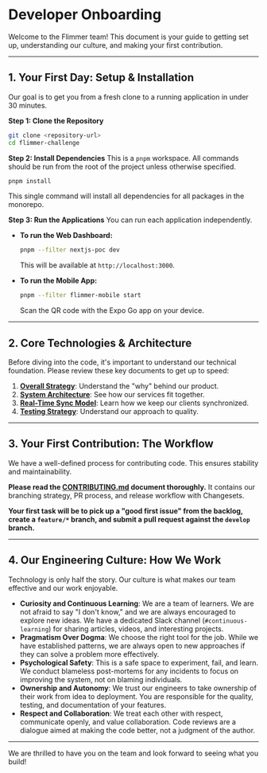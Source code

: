 # Developer Onboarding

Welcome to the Flimmer team! This document is your guide to getting set up, understanding our culture, and making your first contribution.

---

## 1. Your First Day: Setup & Installation

Our goal is to get you from a fresh clone to a running application in under 30 minutes.

**Step 1: Clone the Repository**
```bash
git clone <repository-url>
cd flimmer-challenge
```

**Step 2: Install Dependencies**
This is a `pnpm` workspace. All commands should be run from the root of the project unless otherwise specified.
```bash
pnpm install
```
This single command will install all dependencies for all packages in the monorepo.

**Step 3: Run the Applications**
You can run each application independently.

*   **To run the Web Dashboard:**
    ```bash
    pnpm --filter nextjs-poc dev
    ```
    This will be available at `http://localhost:3000`.

*   **To run the Mobile App:**
    ```bash
    pnpm --filter flimmer-mobile start
    ```
    Scan the QR code with the Expo Go app on your device.

---

## 2. Core Technologies & Architecture

Before diving into the code, it's important to understand our technical foundation. Please review these key documents to get up to speed:

1.  **[Overall Strategy](./README.md)**: Understand the "why" behind our product.
2.  **[System Architecture](./docs/architecture.md)**: See how our services fit together.
3.  **[Real-Time Sync Model](./docs/real-time-sync.md)**: Learn how we keep our clients synchronized.
4.  **[Testing Strategy](./docs/testing-strategy.md)**: Understand our approach to quality.

---

## 3. Your First Contribution: The Workflow

We have a well-defined process for contributing code. This ensures stability and maintainability.

**Please read the [CONTRIBUTING.md](../CONTRIBUTING.md) document thoroughly.** It contains our branching strategy, PR process, and release workflow with Changesets.

**Your first task will be to pick up a "good first issue" from the backlog, create a `feature/*` branch, and submit a pull request against the `develop` branch.**

---

## 4. Our Engineering Culture: How We Work

Technology is only half the story. Our culture is what makes our team effective and our work enjoyable.

-   **Curiosity and Continuous Learning**: We are a team of learners. We are not afraid to say "I don't know," and we are always encouraged to explore new ideas. We have a dedicated Slack channel (`#continuous-learning`) for sharing articles, videos, and interesting projects.
-   **Pragmatism Over Dogma**: We choose the right tool for the job. While we have established patterns, we are always open to new approaches if they can solve a problem more effectively.
-   **Psychological Safety**: This is a safe space to experiment, fail, and learn. We conduct blameless post-mortems for any incidents to focus on improving the system, not on blaming individuals.
-   **Ownership and Autonomy**: We trust our engineers to take ownership of their work from idea to deployment. You are responsible for the quality, testing, and documentation of your features.
-   **Respect and Collaboration**: We treat each other with respect, communicate openly, and value collaboration. Code reviews are a dialogue aimed at making the code better, not a judgment of the author.

---

We are thrilled to have you on the team and look forward to seeing what you build! 